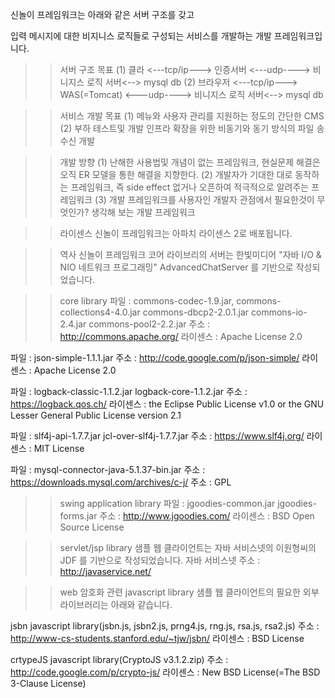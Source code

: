   신놀이 프레임워크는 아래와 같은 서버 구조를 갖고 
  
입력 메시지에 대한 비지니스 로직들로 구성되는 서비스를 개발하는 개발 프레임워크입니다.
  
>> 서버 구조 목표
(1) 클라 <---tcp/ip---> 인증서버 <---udp----> 비니지스 로직 서버<--> mysql db
(2) 브라우저 <---tcp/ip---> WAS(=Tomcat) <---udp----> 비니지스 로직 서버<--> mysql db

>> 서비스 개발 목표
(1) 메뉴와 사용자 관리를 지원하는 정도의 간단한 CMS
(2) 부하 테스트및 개발 인프라 확장을 위한 비동기와 동기 방식의 파일 송수신 개발

>> 개발 방향
(1) 난해한 사용법및 개념이 없는 프레임워크, 현실문제 해결은 오직 ER 모델을 통한 해결을 지향한다.
(2) 개발자가 기대한 대로 동작하는 프레임워크, 즉 side effect 없거나 오픈하여 적극적으로 알려주는 프레임워크
(3) 개발 프레임워크를 사용자인 개발자 관점에서 필요한것이 무엇인가? 생각해 보는 개발 프레임워크

>>  라이센스
신놀이 프레임워크는 아파치 라이센스 2로 배포됩니다.

>> 역사
신놀이 프레임워크 코어 라이브리의 서버는 
한빛미디어 "자바 I/O & NIO 네트워크 프로그래밍" 
AdvancedChatServer 를 기반으로 작성되었습니다.

>> core library
파일 : commons-codec-1.9.jar, commons-collections4-4.0.jar  commons-dbcp2-2.0.1.jar commons-io-2.4.jar commons-pool2-2.2.jar
주소 : http://commons.apache.org/
라이센스 : Apache License 2.0

파일 : json-simple-1.1.1.jar
주소 : http://code.google.com/p/json-simple/
라이센스 : Apache License 2.0

파일 : logback-classic-1.1.2.jar logback-core-1.1.2.jar
주소 : https://logback.qos.ch/
라이센스 :  the Eclipse Public License v1.0 or the GNU Lesser General Public License version 2.1


파일 : slf4j-api-1.7.7.jar jcl-over-slf4j-1.7.7.jar
주소 : https://www.slf4j.org/
라이센스 : MIT License

파일 : mysql-connector-java-5.1.37-bin.jar
주소 : https://downloads.mysql.com/archives/c-j/
주소 : GPL


>> swing application library
파일 : jgoodies-common.jar jgoodies-forms.jar
주소 : http://www.jgoodies.com/
라이센스 : BSD Open Source License


>> servlet/jsp library
샘플 웹 클라이언트는 자바 서비스넷의 이원형씨의 JDF 를 기반으로 작성되었습니다.
자바 서비스넷 주소 : http://javaservice.net/

>> web 암호화 관련 javascript library
샘플 웹 클라이언트의 필요한 외부 라이브러리는 아래와 같습니다.

jsbn javascript library(jsbn.js, jsbn2.js, prng4.js, rng.js, rsa.js, rsa2.js)
주소 : http://www-cs-students.stanford.edu/~tjw/jsbn/
라이센스 : BSD License

crtypeJS javascript library(CryptoJS v3.1.2.zip)
주소 : http://code.google.com/p/crypto-js/
라이센스 : New BSD License(=The BSD 3-Clause License)

